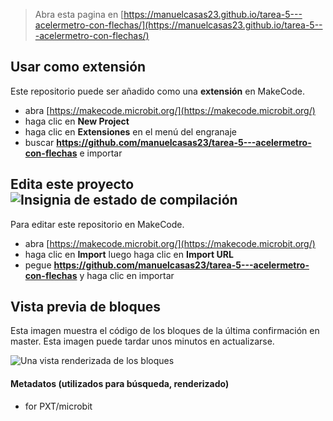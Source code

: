 
> Abra esta pagina en [https://manuelcasas23.github.io/tarea-5---acelermetro-con-flechas/](https://manuelcasas23.github.io/tarea-5---acelermetro-con-flechas/)

## Usar como extensión

Este repositorio puede ser añadido como una **extensión** en MakeCode.

* abra [https://makecode.microbit.org/](https://makecode.microbit.org/)
* haga clic en **New Project**
* haga clic en **Extensiones** en el menú del engranaje
* buscar **https://github.com/manuelcasas23/tarea-5---acelermetro-con-flechas** e importar

## Edita este proyecto ![Insignia de estado de compilación](https://github.com/manuelcasas23/tarea-5---acelermetro-con-flechas/workflows/MakeCode/badge.svg)

Para editar este repositorio en MakeCode.

* abra [https://makecode.microbit.org/](https://makecode.microbit.org/)
* haga clic en **Import** luego haga clic en **Import URL**
* pegue **https://github.com/manuelcasas23/tarea-5---acelermetro-con-flechas** y haga clic en importar

## Vista previa de bloques

Esta imagen muestra el código de los bloques de la última confirmación en master.
Esta imagen puede tardar unos minutos en actualizarse.

![Una vista renderizada de los bloques](https://github.com/manuelcasas23/tarea-5---acelermetro-con-flechas/raw/master/.github/makecode/blocks.png)

#### Metadatos (utilizados para búsqueda, renderizado)

* for PXT/microbit
<script src="https://makecode.com/gh-pages-embed.js"></script><script>makeCodeRender("{{ site.makecode.home_url }}", "{{ site.github.owner_name }}/{{ site.github.repository_name }}");</script>
